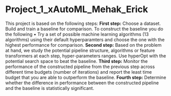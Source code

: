 # Project_1_xAutoML_Mehak_Erick
This project is based on the following steps:
**First step:**
Choose a dataset. Build and train a baseline for comparison. To construct the
baseline you do the following
• Try a set of possible machine learning algorithms (13 algorithms) using their
default hyperparamters and choose the one with the highest performance
for comparison.
**Second step:**
Based on the problem at hand, we study the potential pipeline structure,
algorithms or feature transformers at each step, hyper-parameters ranges. Use
hyperOpt with the potential search space to beat the baseline.
**Third step:**
Monitor the performance of the constructed pipeline from the previous
step across different time budgets (number of iterations) and report the least time
budget that you are able to outperform the baseline.
**Fourth step:**
Determine whether the difference in performance between the constructed pipeline
and the baseline is statistically significant.
